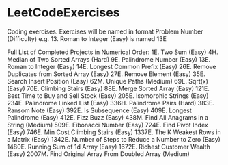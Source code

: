 # LeetCodeExercises

Coding exercises. Exercises will be named in format Problem Number (Difficulty) e.g. 13. Roman to Integer (Easy) is named 13E

Full List of Completed Projects in Numerical Order:
1E. Two Sum (Easy)
4H. Median of Two Sorted Arrays (Hard)
9E. Palindrome Number (Easy)
13E. Roman to Integer (Easy)
14E. Longest Common Prefix (Easy)
26E. Remove Duplicates from Sorted Array (Easy)
27E. Remove Element (Easy)
35E. Search Insert Position (Easy)
62M. Unique Paths (Medium)
69E. Sqrt(x) (Easy)
70E. Climbing Stairs (Easy)
88E. Merge Sorted Array (Easy)
121E. Best Time to Buy and Sell Stock (Easy)
205E. Isomorphic Strings (Easy)
234E. Palindrome Linked List (Easy)
336H. Palindrome Pairs (Hard)
383E. Ransom Note (Easy)
392E. Is Subsequence (Easy)
409E. Longest Palindrome (Easy)
412E. Fizz Buzz (Easy)
438M. Find All Anagrams in a String (Medium)
509E. Fibonacci Number (Easy)
724E. Find Pivot Index (Easy)
746E. Min Cost Climbing Stairs (Easy)
1337E. The K Weakest Rows in a Matrix (Easy)
1342E. Number of Steps to Reduce a Number to Zero (Easy)
1480E. Running Sum of 1d Array (Easy)
1672E. Richest Customer Wealth (Easy)
2007M. Find Original Array From Doubled Array (Medium)